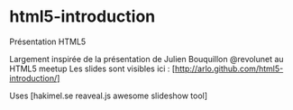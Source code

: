 html5-introduction
====

Présentation HTML5 

Largement inspirée de la présentation de Julien Bouquillon @revolunet au HTML5 meetup 
Les slides sont visibles ici : [http://arlo.github.com/html5-introduction/]

Uses [hakimel.se reaveal.js awesome slideshow tool]